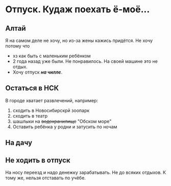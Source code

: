 # Отпуск. Кудаж поехать ё-моё...

## Алтай
Я на самом деле не хочу, но из-за жены кажись придётся.
Не хочу потому что
* хз как быть с маленьким ребёнком
* 2 года назад уже были. Не понравилось. На своей машине это не отдых.
* Хочу отпуск _**на чилле**_.

## Остаться в НСК
В городе хватает развлечений, например:
1. сходить в Новосибирскрй зоопарк
2. сходить в театр
3. шашлыки на ~~водохранилище~~ "Обском море"
4. Оставить ребёнка у родни и затусить по ночам 
## На дачу

## Не ходить в отпуск
На носу переезд и надо денежку зарабатывать. Не до всяких отдыхов.
К тому же, нельзя отставать по учёбе.